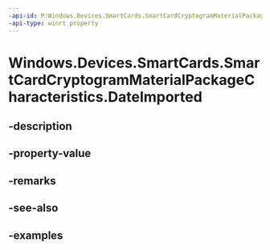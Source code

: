 ```yaml
---
-api-id: P:Windows.Devices.SmartCards.SmartCardCryptogramMaterialPackageCharacteristics.DateImported
-api-type: winrt property
---
```


<!-- Property syntax.
public DateTime DateImported { get; }
-->

# Windows.Devices.SmartCards.SmartCardCryptogramMaterialPackageCharacteristics.DateImported

## -description

## -property-value

## -remarks

## -see-also

## -examples

